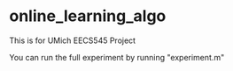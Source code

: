 # online_learning_algo
This is for UMich EECS545 Project

You can run the full experiment by running "experiment.m"
